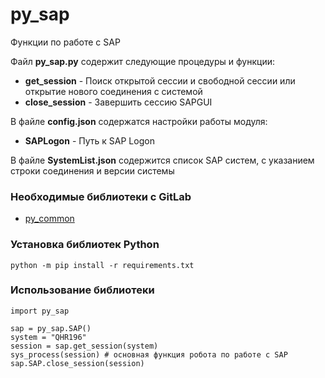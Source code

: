 # py_sap

Функции по работе с SAP

Файл **py_sap.py** содержит следующие процедуры и функции:

* **get_session** - Поиск открытой сессии и свободной сессии или открытие нового соединения с системой 
* **close_session** - Завершить сессию SAPGUI

В файле **config.json** содержатся настройки работы модуля:

* **SAPLogon** - Путь к SAP Logon

В файле **SystemList.json** содержится список SAP систем, с указанием строки соединения и версии системы

### Необходимые библиотеки с GitLab

* [py_common](http://gitlab.dvgd.oao.rzd/erp_rpa/Python/py_common)

### Установка библиотек Python
```
python -m pip install -r requirements.txt
```

### Использование библиотеки
```
import py_sap

sap = py_sap.SAP()
system = "QHR196"
session = sap.get_session(system)
sys_process(session) # основная функция робота по работе с SAP
sap.SAP.close_session(session)
```
